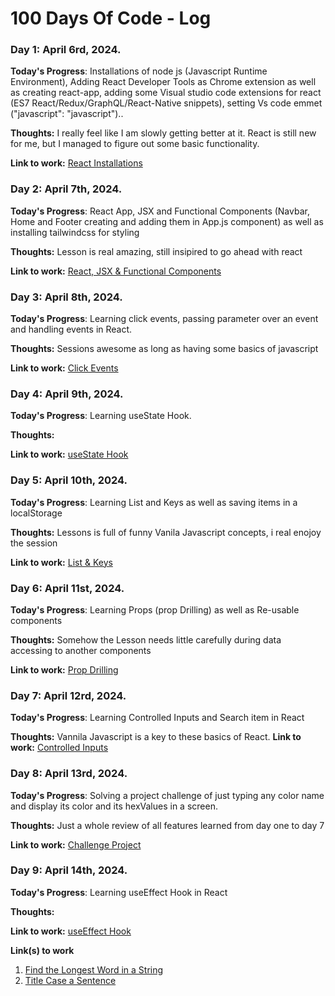 # 100 Days Of Code - Log

<!-- Day one of 100DaysOfCode -->
### Day 1: April 6rd, 2024.
**Today's Progress**: Installations of node js (Javascript Runtime Environment), Adding React Developer Tools as Chrome extension as well as creating react-app, adding some Visual studio code extensions for react (ES7 React/Redux/GraphQL/React-Native snippets), setting Vs code emmet ("javascript": "javascript")..

**Thoughts:** I really feel like I am slowly getting better at it. React is still new for me, but I managed to figure out some basic functionality.

**Link to work:** [React Installations](Day1/Day1.md)


<!-- Day two of 100DaysOfCode -->
### Day 2: April 7th, 2024.

**Today's Progress**: React App, JSX and Functional Components (Navbar, Home and Footer creating and adding them in App.js component) as well as installing tailwindcss for styling

**Thoughts:** Lesson is real amazing, still insipired to go ahead with react

**Link to work:** [React, JSX & Functional Components](Day2/Day2.md)


<!-- Day three of 100DaysOfCode -->
### Day 3: April 8th, 2024.

**Today's Progress**: Learning click events, passing parameter over an event and handling events in React.

**Thoughts:** Sessions awesome as long as having some basics of javascript

**Link to work:** [Click Events](Day3/Day3.md)
    
<!-- Day four of 100DaysOfCode -->
### Day 4: April 9th, 2024.

**Today's Progress**: Learning useState Hook.

**Thoughts:** 

**Link to work:** [useState Hook](Day4/Day4.md)


<!-- Day five of 100DaysOfCode -->
### Day 5: April 10th, 2024.

**Today's Progress**: Learning List and Keys as well as saving items in a localStorage

**Thoughts:** Lessons is full of funny Vanila Javascript concepts, i real enojoy the session

**Link to work:** [List & Keys](Day5/Day5.md)


<!-- Day six of 100DaysOfCode -->
### Day 6: April 11st, 2024.

**Today's Progress**: Learning Props (prop Drilling) as well as Re-usable components

**Thoughts:** Somehow the Lesson needs little carefully during data accessing to another components 

**Link to work:** [Prop Drilling](Day6/Day6.md)


<!-- Day seven of 100DaysOfCode -->
### Day 7: April 12rd, 2024.

**Today's Progress**: Learning Controlled Inputs and Search item in React

**Thoughts:** Vannila Javascript is a key to these basics of React.
**Link to work:** [Controlled Inputs](Day7/Day7.md)


<!-- Day eight of 100DaysOfCode -->
### Day 8: April 13rd, 2024.

**Today's Progress**: Solving a project challenge of just typing any color name and display its color and its hexValues in a screen.

**Thoughts:** Just a whole review of all features learned from day one to day 7 

**Link to work:** [Challenge Project](Day8/Day8.md)


<!-- Day nine of 100DaysOfCode -->
### Day 9: April 14th, 2024.

**Today's Progress**: Learning useEffect Hook in React

**Thoughts:** 

**Link to work:** [useEffect Hook](Day9/Day9.md)


<!-- Day ten of 100DaysOfCode -->
<!-- ### Day 10: April 12rd, 2024.

**Today's Progress**: Learning List and Keys as well as saving items in a localStorage

**Thoughts:** Lessons is full of funny Vanila Javascript concepts, i real enojoy the session

**Link to work:** [List & Keys](Day9/Day9.md)  -->



**Link(s) to work**
1. [Find the Longest Word in a String](https://www.freecodecamp.com/challenges/find-the-longest-word-in-a-string)
2. [Title Case a Sentence](https://www.freecodecamp.com/challenges/title-case-a-sentence)
